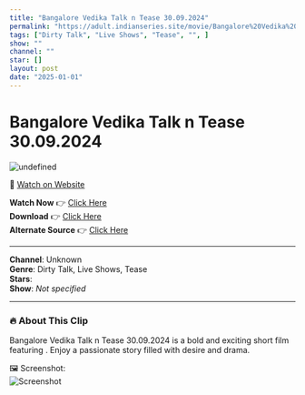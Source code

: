 ```yaml
---
title: "Bangalore Vedika Talk n Tease 30.09.2024"
permalink: "https://adult.indianseries.site/movie/Bangalore%20Vedika%20Talk%20n%20Tease%2030.09.2024"
tags: ["Dirty Talk", "Live Shows", "Tease", "", ]
show: ""
channel: ""
star: []
layout: post
date: "2025-01-01"
---
```


# Bangalore Vedika Talk n Tease 30.09.2024

![undefined](https://desisins.com/wp-content/uploads/2024/09/Vedika.jpg)

🔗 [Watch on Website](https://adult.indianseries.site/movie/Bangalore%20Vedika%20Talk%20n%20Tease%2030.09.2024)

**Watch Now** 👉 [Click Here](https://adult.indianseries.site/movie/Bangalore%20Vedika%20Talk%20n%20Tease%2030.09.2024)  
**Download** 👉 [Click Here](https://adult.indianseries.site/movie/Bangalore%20Vedika%20Talk%20n%20Tease%2030.09.2024)  
**Alternate Source** 👉 [Click Here](https://adult.indianseries.site/movie/Bangalore%20Vedika%20Talk%20n%20Tease%2030.09.2024)

---

**Channel**: Unknown  
**Genre**: Dirty Talk, Live Shows, Tease  
**Stars**:   
**Show**: *Not specified*

---

### 🔥 About This Clip

Bangalore Vedika Talk n Tease 30.09.2024 is a bold and exciting short film featuring . Enjoy a passionate story filled with desire and drama.
 
🖼️ Screenshot:  
![Screenshot](https://desisins.com/wp-content/uploads/2024/09/Vedika.jpg)
